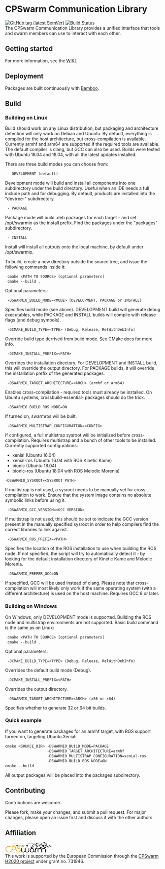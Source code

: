 # CPSwarm Communication Library
[![GitHub tag (latest SemVer)](https://img.shields.io/github/tag/cpswarm/deployment-tool.svg)](https://github.com/cpswarm/swarmio/tags)
[![Build Status](https://travis-ci.com/cpswarm/deployment-tool.svg?branch=master)](https://travis-ci.com/cpswarm/swarmio)  
The CPSwarm Communication Library provides a unified interface that tools and swarm members can use to interact with each other.
## Getting started
For more information, see the [WIKI](https://github.com/cpswarm/swarmio/wiki).

## Deployment
Packages are built continuously with [Bamboo](https://pipelines.linksmart.eu/browse/CPSW-ALS/latest).

## Build
### Building on Linux
Build should work on any Linux distribution, but packaging
and architecture detection will only work on Debian and 
Ubuntu. By default, everything is compiled for the host 
architecture, but cross-compilation is available. Currently 
armhf and arm64 are supported if the required tools are 
available. The default compiler is clang, but GCC can also 
be used. Builds were tested with Ubuntu 16.04 and 18.04,
with all the latest updates installed.

There are three build modes you can choose from:

     - DEVELOPMENT (default)

 
 Development mode will build and install all components into
 one subdirectory under the build directory. Useful when an
 IDE needs a full include path and for debugging. By default,
 products are installed into the "devtree-<ARCH>" subdirectory.
 

     - PACKAGE

 
 Package mode will build .deb packages for each target -
 and set /opt/swarmio as the install prefix. Find the packages
 under the "packages" subdirectory.
 

     - INSTALL

 
 Install will install all outputs onto the local machine,
 by default under /opt/swarmio.
 
To build, create a new directory outside the source tree, 
and issue the following commands inside it:

     cmake <PATH TO SOURCE> [optional parameters]
     cmake --build .

 
Optional parameters:

     -DSWARMIO_BUILD_MODE=<MODE> (DEVELOPMENT, PACKAGE or INSTALL)

 Specifies build mode (see above). DEVELOPMENT build will
 generate debug executables, while PACKAGE and INSTALL builds
 will compile with release flags (and debug symbols).

     -DCMAKE_BUILD_TYPE=<TYPE> (Debug, Release, RelWithDebInfo)

 Override build type derrived from build mode. See CMake docs
 for more info.

     -DCMAKE_INSTALL_PREFIX=<PATH>

 Overrides the installation directory. For DEVELOPMENT and
 INSTALL build, this will override the output directory. For
 PACKAGE builds, it will override the installation prefix 
 of the generated packages.

     -DSWARMIO_TARGET_ARCHITECTURE=<ARCH> (armhf or arm64)

 Enables cross-compilation - required tools must already be
 installed. On Ubuntu systems, crossbuild-essential-<ARCH>
 packages should do the trick.

     -DSWARMIO_BUILD_ROS_NODE=ON

 If turned on, swarmros will be built.

     -DSWARMIO_MULTISTRAP_CONFIGURATION=<CONFIG>

 If configured, a full multistrap sysroot will be initialized
 before cross-compilation. Requires multistrap and a bunch of 
 other tools to be installed. Currently supported configurations:
  - xenial (Ubuntu 16.04)
  - xenial-ros (Ubuntu 16.04 with ROS Kinetic Kame)
  - bionic (Ubuntu 18.04)
  - bionic-ros (Ubuntu 18.04 with ROS Melodic Morenia)

```	
-DSWARMIO_SYSROOT=<SYSROOT PATH>
```

 If multistrap is not used, a sysroot needs to be manually set
 for cross-compilation to work. Ensure that the system image
 contains no absolute symbolic links before using it.

     -DSWARMIO_GCC_VERSION=<GCC VERSION>

 If multistrap is not used, this should be set to indicate the
 GCC version present in the manually specified sysroot in order
 to help compilers find the correct libraries to link against.

     -DSWARMIO_ROS_PREFIX=<PATH>

 Specifies the location of the ROS installation to use when 
 building the ROS node. If not specified, the script will try
 to automatically detect it - by looking for the default 
 installation directory of Kinetic Kame and Melodic Morenia.

     -DSWARMIO_PREFER_GCC=ON

 If specified, GCC will be used instead of clang. Please note
 that cross-compilation will most likely only work if the
 same operating system (with a different architecture) is
 used on the host machine. Requires GCC 6 or later.
 
### Building on Windows

On Windows, only DEVELOPMENT mode is supported. Building the
ROS node and multistrap environments are not supported. Basic
build command is the same as on Linux:

     cmake <PATH TO SOURCE> [optional parameters]
     cmake --build .

 
Optional parameters:

     -DCMAKE_BUILD_TYPE=<TYPE> (Debug, Release, RelWithDebInfo)

 Overrides the default build mode (Debug).

     -DCMAKE_INSTALL_PREFIX=<PATH>

 Overrides the output directory. 

     -DSWARMIO_TARGET_ARCHITECTURE=<ARCH> (x86 or x64)

 Specifies whether to generate 32 or 64 bit builds.


### Quick example


If you want to generate packages for an armhf target, with
ROS support turned on, targeting Ubuntu Xenial:

    cmake <SOURCE_DIR> -DSWARMIO_BUILD_MODE=PACKAGE
                       -DSWARMIO_TARGET_ARCHITECTURE=armhf
                       -DSWARMIO_MULTISTRAP_CONFIGURATION=xenial-ros
                       -DSWARMIO_BUILD_ROS_NODE=ON
    cmake --build .

All output packages will be placed into the packages subdirectory.

## Contributing
Contributions are welcome. 

Please fork, make your changes, and submit a pull request. For major changes, please open an issue first and discuss it with the other authors.

## Affiliation
![CPSwarm](https://github.com/cpswarm/template/raw/master/cpswarm.png)  
This work is supported by the European Commission through the [CPSwarm H2020 project](https://cpswarm.eu) under grant no. 731946.

